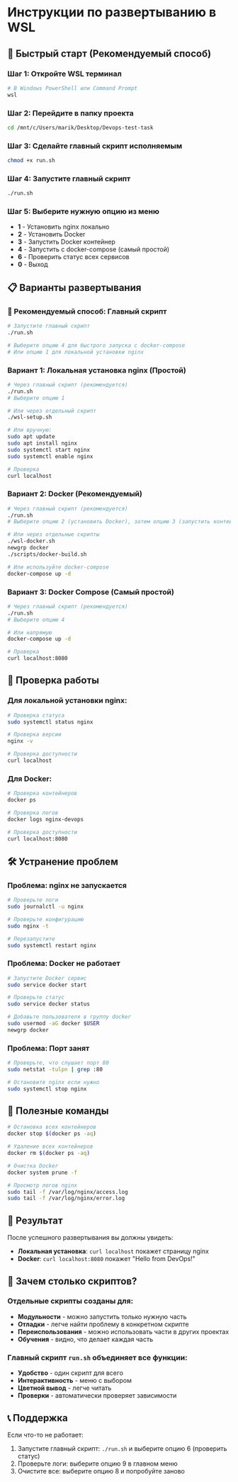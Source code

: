 # Инструкции по развертыванию в WSL

## 🚀 Быстрый старт (Рекомендуемый способ)

### Шаг 1: Откройте WSL терминал
```bash
# В Windows PowerShell или Command Prompt
wsl
```

### Шаг 2: Перейдите в папку проекта
```bash
cd /mnt/c/Users/marik/Desktop/Devops-test-task
```

### Шаг 3: Сделайте главный скрипт исполняемым
```bash
chmod +x run.sh
```

### Шаг 4: Запустите главный скрипт
```bash
./run.sh
```

### Шаг 5: Выберите нужную опцию из меню
- **1** - Установить nginx локально
- **2** - Установить Docker  
- **3** - Запустить Docker контейнер
- **4** - Запустить с docker-compose (самый простой)
- **6** - Проверить статус всех сервисов
- **0** - Выход

## 📋 Варианты развертывания

### 🎯 Рекомендуемый способ: Главный скрипт
```bash
# Запустите главный скрипт
./run.sh

# Выберите опцию 4 для быстрого запуска с docker-compose
# Или опцию 1 для локальной установки nginx
```

### Вариант 1: Локальная установка nginx (Простой)
```bash
# Через главный скрипт (рекомендуется)
./run.sh
# Выберите опцию 1

# Или через отдельный скрипт
./wsl-setup.sh

# Или вручную:
sudo apt update
sudo apt install nginx
sudo systemctl start nginx
sudo systemctl enable nginx

# Проверка
curl localhost
```

### Вариант 2: Docker (Рекомендуемый)
```bash
# Через главный скрипт (рекомендуется)
./run.sh
# Выберите опцию 2 (установить Docker), затем опцию 3 (запустить контейнер)

# Или через отдельные скрипты
./wsl-docker.sh
newgrp docker
./scripts/docker-build.sh

# Или используйте docker-compose
docker-compose up -d
```

### Вариант 3: Docker Compose (Самый простой)
```bash
# Через главный скрипт (рекомендуется)
./run.sh
# Выберите опцию 4

# Или напрямую
docker-compose up -d

# Проверка
curl localhost:8080
```

## 🔧 Проверка работы

### Для локальной установки nginx:
```bash
# Проверка статуса
sudo systemctl status nginx

# Проверка версии
nginx -v

# Проверка доступности
curl localhost
```

### Для Docker:
```bash
# Проверка контейнеров
docker ps

# Проверка логов
docker logs nginx-devops

# Проверка доступности
curl localhost:8080
```

## 🛠️ Устранение проблем

### Проблема: nginx не запускается
```bash
# Проверьте логи
sudo journalctl -u nginx

# Проверьте конфигурацию
sudo nginx -t

# Перезапустите
sudo systemctl restart nginx
```

### Проблема: Docker не работает
```bash
# Запустите Docker сервис
sudo service docker start

# Проверьте статус
sudo service docker status

# Добавьте пользователя в группу docker
sudo usermod -aG docker $USER
newgrp docker
```

### Проблема: Порт занят
```bash
# Проверьте, что слушает порт 80
sudo netstat -tulpn | grep :80

# Остановите nginx если нужно
sudo systemctl stop nginx
```

## 📝 Полезные команды

```bash
# Остановка всех контейнеров
docker stop $(docker ps -aq)

# Удаление всех контейнеров
docker rm $(docker ps -aq)

# Очистка Docker
docker system prune -f

# Просмотр логов nginx
sudo tail -f /var/log/nginx/access.log
sudo tail -f /var/log/nginx/error.log
```

## 🎯 Результат

После успешного развертывания вы должны увидеть:
- **Локальная установка**: `curl localhost` покажет страницу nginx
- **Docker**: `curl localhost:8080` покажет "Hello from DevOps!"

## 🤔 Зачем столько скриптов?

### Отдельные скрипты созданы для:
- **Модульности** - можно запустить только нужную часть
- **Отладки** - легче найти проблему в конкретном скрипте
- **Переиспользования** - можно использовать части в других проектах
- **Обучения** - видно, что делает каждая часть

### Главный скрипт `run.sh` объединяет все функции:
- **Удобство** - один скрипт для всего
- **Интерактивность** - меню с выбором
- **Цветной вывод** - легче читать
- **Проверки** - автоматически проверяет зависимости

## 📞 Поддержка

Если что-то не работает:
1. Запустите главный скрипт: `./run.sh` и выберите опцию 6 (проверить статус)
2. Проверьте логи: выберите опцию 9 в главном меню
3. Очистите все: выберите опцию 8 и попробуйте заново 